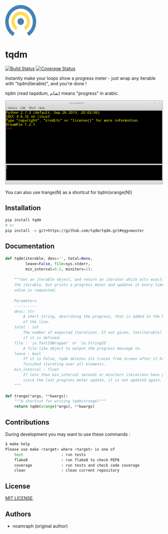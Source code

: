 ![Logo](logo.png)

# tqdm

[![Build Status](https://travis-ci.org/tqdm/tqdm.svg?branch=master)](https://travis-ci.org/tqdm/tqdm)
[![Coverage Status](https://coveralls.io/repos/tqdm/tqdm/badge.svg)](https://coveralls.io/r/tqdm/tqdm)

Instantly make your loops show a progress meter - just wrap any iterable with "tqdm(iterable)", and you're done !

tqdm (read ta<i>qa</i>dum, تقدّم) means "progress" in arabic.

![Screenshot](tqdm.gif)

You can also use trange(N) as a shortcut for tqdm(xrange(N))

## Installation

```sh
pip install tqdm
# or
pip install -e git+https://github.com/tqdm/tqdm.git#egg=master
```

## Documentation

```python
def tqdm(iterable, desc='', total=None,
         leave=False, file=sys.stderr,
         min_interval=0.5, miniters=1):
         
    """Get an iterable object, and return an iterator which acts exactly like
    the iterable, but prints a progress meter and updates it every time a
    value is requested.

    Parameters
    ----------
    desc: str
        A short string, describing the progress, that is added in the beginning
        of the line.
    total : int
        The number of expected iterations. If not given, len(iterable) is used
        if it is defined.
    file : `io.TextIOWrapper` or `io.StringIO`
        A file-like object to output the progress message to.
    leave : bool
        If it is False, tqdm deletes its traces from screen after it has
        finished iterating over all elements.
    min_interval : float
        If less than min_interval seconds or miniters iterations have passed
        since the last progress meter update, it is not updated again.
    """

def trange(*args, **kwargs):
    """A shortcut for writing tqdm(xrange)"""
    return tqdm(xrange(*args), **kwargs)
```

## Contributions

During development you may want to use these commands :

```sh
$ make help
Please use make <target> where <target> is one of
    test                 : run tests
    flake8               : run flake8 to check PEP8
    coverage             : run tests and check code coverage
    clean                : clean current repository
```

## License

[MIT LICENSE](LICENSE).


## Authors

- noamraph (original author)

